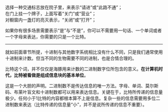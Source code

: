 选择一种交通标志放在院子里，来表示“请进”或“此路不通”；  
在门上挂一个牌子，上面写着“关门”或“营业”；  
对橱窗内一盏灯的亮灭表示，“关闭”或“打开”；  

如果你有很多场景需要表示“是”与“不是”，你可以不需要用一句话、一个单词或者一个字母来表达，你需要的只是一个比特。  

---
就如前面章节所提，十进制与其他数字系统相比没有什么不同，只是我们通常使用十进制来计数。但当不同的生物需要不同的进制，也是合情合理的。  

比特这个词，并不仅仅是海豚用来计数的二进制数字位所包含的意义。**在计算机时代，比特被看做是组成信息块的基本单位**。  

这是一个大胆的声明。二进制数不是传达信息的唯一方法。字母、单词、莫尔斯码、布莱叶盲文和十进制数都可以用来表达信息。关键在于，比特所传递的信息量极少。任何小于1比特的内容都根本算不上是信息。复杂一些的信息需要用多位二进制数来表达（比特传递的信息量“小”，并不是说所传递的信息不重要）。  
